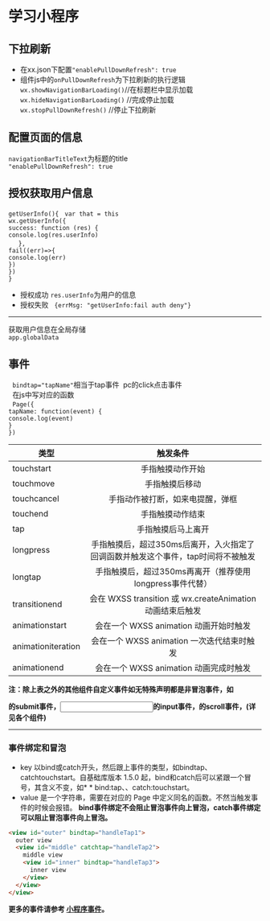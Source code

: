 # 学习小程序

## 下拉刷新

* 在xx.json下配置`"enablePullDownRefresh": true`
* 组件js中的`onPullDownRefresh`为下拉刷新的执行逻辑  
`wx.showNavigationBarLoading()`//在标题栏中显示加载   
`wx.hideNavigationBarLoading()` //完成停止加载  
`wx.stopPullDownRefresh()` //停止下拉刷新
## 配置页面的信息  
`navigationBarTitleText`为标题的title  
`"enablePullDownRefresh": true`  
## 授权获取用户信息  
`getUserInfo(){`    
      `var that = this`     
      `wx.getUserInfo({`    
      `success: function (res) {`    
        `console.log(res.userInfo)`    
      `},`  
      `fail((err)=>{`  
       `console.log(err)`  
      `})`  
    `})`    
  `}`
* 授权成功
 `res.userInfo`为用户的信息
* 授权失败  
`{errMsg: "getUserInfo:fail auth deny"}`
---
获取用户信息在全局存储  
`app.globalData`
## 事件
   `bindtap="tapName"`相当于tap事件  pc的click点击事件  
   在js中写对应的函数  
   `Page({`  
  `tapName: function(event) {`  
    `console.log(event)`  
  `}`  
`})` 


| 类型 | 触发条件 | 
| - | :-: |
| touchstart | 手指触摸动作开始 |
| touchmove | 手指触摸后移动 |
| touchcancel |手指动作被打断，如来电提醒，弹框 |
| touchend | 手指触摸动作结束 |
| tap | 手指触摸后马上离开 |
| longpress | 手指触摸后，超过350ms后离开，入火指定了回调函数并触发这个事件，tap时间将不被触发 |
| longtap | 手指触摸后，超过350ms再离开（推荐使用longpress事件代替） |
| transitionend | 会在 WXSS transition 或 wx.createAnimation 动画结束后触发 |
| animationstart | 会在一个 WXSS animation 动画开始时触发 |
| animationiteration | 会在一个 WXSS animation 一次迭代结束时触发 |
| animationend | 会在一个 WXSS animation 动画完成时触发 |

<strong>注：除上表之外的其他组件自定义事件如无特殊声明都是非冒泡事件，如<form/>的submit事件，<input/>的input事件，<scroll-view/>的scroll事件，(详见各个组件)</strong>

---
### 事件绑定和冒泡
* key 以bind或catch开头，然后跟上事件的类型，如bindtap、catchtouchstart。自基础库版本 1.5.0 起，bind和catch后可以紧跟一个冒号，其含义不变，如* *  bind:tap、、catch:touchstart。
* value 是一个字符串，需要在对应的 Page 中定义同名的函数。不然当触发事件的时候会报错。
<strong>bind事件绑定不会阻止冒泡事件向上冒泡，catch事件绑定可以阻止冒泡事件向上冒泡。</strong>
``` html
<view id="outer" bindtap="handleTap1">
  outer view
  <view id="middle" catchtap="handleTap2">
    middle view
    <view id="inner" bindtap="handleTap3">
      inner view
    </view>
  </view>
</view>
 ```
**更多的事件请参考 [小程序事件](https://mp.weixin.qq.com/debug/wxadoc/dev/framework/view/wxml/event.html)。**
